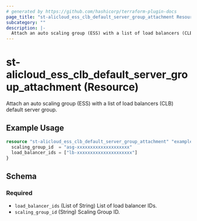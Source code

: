 ```yaml
---
# generated by https://github.com/hashicorp/terraform-plugin-docs
page_title: "st-alicloud_ess_clb_default_server_group_attachment Resource - st-alicloud"
subcategory: ""
description: |-
  Attach an auto scaling group (ESS) with a list of load balancers (CLB) default server group.
---
```


# st-alicloud_ess_clb_default_server_group_attachment (Resource)

Attach an auto scaling group (ESS) with a list of load balancers (CLB) default server group.

## Example Usage

```terraform
resource "st-alicloud_ess_clb_default_server_group_attachment" "example" {
  scaling_group_id  = "asg-xxxxxxxxxxxxxxxxxxxx"
  load_balancer_ids = ["lb-xxxxxxxxxxxxxxxxxxxxx"]
}
```

<!-- schema generated by tfplugindocs -->
## Schema

### Required

- `load_balancer_ids` (List of String) List of load balancer IDs.
- `scaling_group_id` (String) Scaling Group ID.
